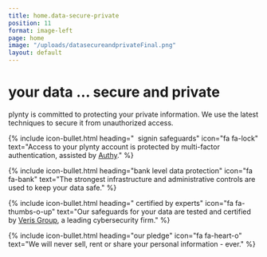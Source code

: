 ```yaml
---
title: home.data-secure-private
position: 11
format: image-left
page: home
image: "/uploads/datasecureandprivateFinal.png"
layout: default
---
```


# your data ... secure and private
plynty is committed to protecting your private information. We use the latest techniques to
secure it from unauthorized access.

{% include icon-bullet.html heading="&nbsp;&nbsp;signin safeguards" icon="fa fa-lock"
text="Access to your plynty account is protected by multi-factor authentication, assisted by <a href='https://www.authy.com/' target='_blank'>Authy</a>." %}

{% include icon-bullet.html heading="bank level data protection" icon="fa fa-bank"
text="The strongest infrastructure and administrative controls are used to keep your data safe." %}

{% include icon-bullet.html heading="&nbsp;certified by experts" icon="fa fa-thumbs-o-up"
text="Our safeguards for your data are tested and certified by <a href='https://www.verisgroup.com/' target='_blank'>Veris Group</a>, a leading cybersecurity firm." %}

{% include icon-bullet.html heading="our pledge" icon="fa fa-heart-o"
text="We will never sell, rent or share your personal information - ever." %}
